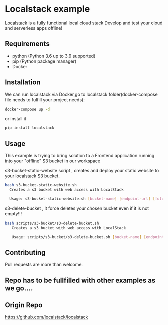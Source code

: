 # Localstack example

[Localstack](https://localstack.cloud/) is a fully functional local cloud stack
Develop and test your cloud and serverless apps offline!

##
## Requirements


- python (Python 3.6 up to 3.9 supported)
- pip (Python package manager)
- Docker

## Installation
We can run localstack via Docker,go to localstack folder(docker-compose file needs to fulfill your project needs):

```bash
docker-compose up -d
```

or install it
```bash
pip install localstack
```

## Usage

This example is trying to bring solution to a Frontend application running into your "offline" S3 bucket  in our workspace


s3-bucket-static-website script , creates and deploy your static website to your localstack S3 bucket.
```bash
bash s3-bucket-static-website.sh 
  Creates a s3 bucket with web access with LocalStack

  Usage: s3-bucket-static-website.sh [bucket-name] [endpoint-url] [folder-path] [start-index-file] 
```

s3-delete-bucket , it force deletes your chosen bucket even if it is not empty!!!
```bash
bash scripts/s3-bucket/s3-delete-bucket.sh 
   Creates a s3 bucket with web access with LocalStack

   Usage: scripts/s3-bucket/s3-delete-bucket.sh [bucket-name] [endpoint-url] 
```
## Contributing
Pull requests are more than welcome.

## Repo has to be fullfilled with other examples as we go....
## Origin Repo
https://github.com/localstack/localstack